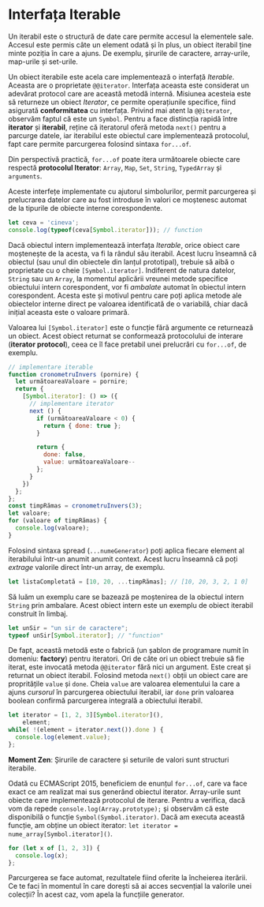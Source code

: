 # Interfața Iterable

Un iterabil este o structură de date care permite accesul la elementele sale. Accesul este permis câte un element odată și în plus, un obiect iterabil ține minte poziția în care a ajuns. De exemplu, șirurile de caractere, array-urile, map-urile și set-urile.

Un obiect iterabile este acela care implementează o interfață *Iterable*. Aceasta are o proprietate `@@iterator`. Interfața aceasta este considerat un adevărat protocol care are această metodă internă. Misiunea acesteia este să returneze un obiect *Iterator*, ce permite operațiunile specifice, fiind asigurată **conformitatea** cu interfața. Privind mai atent la `@@iterator`, observăm faptul că este un `Symbol`. Pentru a face distincția rapidă între **iterator** și **iterabil**, reține că iteratorul oferă metoda `next()` pentru a parcurge datele, iar iterabilul este obiectul care implementează protocolul, fapt care permite parcurgerea folosind sintaxa `for...of`.

Din perspectivă practică, `for...of` poate itera următoarele obiecte care respectă **protocolul Iterator**: `Array`, `Map`, `Set`, `String`, `TypedArray` și `arguments`.

Aceste interfețe implementate cu ajutorul simbolurilor, permit parcurgerea și prelucrarea datelor care au fost introduse în valori ce moștenesc automat de la tipurile de obiecte interne corespondente.

```javascript
let ceva = 'cineva';
console.log(typeof(ceva[Symbol.iterator])); // function
```

Dacă obiectul intern implementează interfața *Iterable*, orice obiect care moștenește de la acesta, va fi la rândul său iterabil. Acest lucru înseamnă că obiectul (sau unul din obiectele din lanțul prototipal), trebuie să aibă o proprietate cu o cheie `[Symbol.iterator]`. Indiferent de natura datelor, `String` sau un `Array`, la momentul aplicării vreunei metode specifice obiectului intern corespondent, vor fi *ambalate* automat în obiectul intern corespondent. Acesta este și motivul pentru care poți aplica metode ale obiectelor interne direct pe valoarea identificată de o variabilă, chiar dacă inițial aceasta este o valoare primară.

Valoarea lui `[Symbol.iterator]` este o funcție fără argumente ce returnează un obiect. Acest obiect returnat se conformează protocolului de interare (**iterator protocol**), ceea ce îl face pretabil unei prelucrări cu `for...of`, de exemplu.

```javascript
// implementare iterable
function cronometruInvers (pornire) {
  let următoareaValoare = pornire;
  return {
    [Symbol.iterator]: () => ({
      // implementare iterator
      next () {
        if (următoareaValoare < 0) {
          return { done: true };
        }

        return {
          done: false,
          value: următoareaValoare--
        };
      }
    })
  };
};
const timpRămas = cronometruInvers(3);
let valoare;
for (valoare of timpRămas) {
  console.log(valoare);
}
```

Folosind sintaxa spread (`...numeGenerator`) poți aplica fiecare element al iterabilului într-un anumit anumit context. Acest lucru înseamnă că poți *extrage* valorile direct într-un array, de exemplu.

```javascript
let listaCompletată = [10, 20, ...timpRămas]; // [10, 20, 3, 2, 1 0]
```

Să luăm un exemplu care se bazează pe moștenirea de la obiectul intern `String` prin ambalare. Acest obiect intern este un exemplu de obiect iterabil construit în limbaj.

```javascript
let unSir = "un sir de caractere";
typeof unSir[Symbol.iterator]; // "function"
```

De fapt, această metodă este o fabrică (un șablon de programare numit în domeniu: **factory**) pentru iteratori. Ori de câte ori un obiect trebuie să fie iterat, este invocată metoda `@@iterator` fără nici un argument. Este creat și returnat un obiect iterabil. Folosind metoda `next()` obții un obiect care are propritățile `value` și `done`. Cheia `value` are valoarea elementului la care a ajuns *cursorul* în parcurgerea obiectului iterabil, iar `done` prin valoarea boolean confirmă parcurgerea integrală a obiectului iterabil.

```javascript
let iterator = [1, 2, 3][Symbol.iterator](),
    element;
while( !(element = iterator.next()).done ) {
  console.log(element.value);
};
```

**Moment Zen**: Șirurile de caractere și seturile de valori sunt structuri iterabile.

Odată cu ECMAScript 2015, beneficiem de enunțul `for...of`, care va face exact ce am realizat mai sus generând obiectul iterator. Array-urile sunt obiecte care implementează protocolul de iterare. Pentru a verifica, dacă vom da repede `console.log(Array.prototype);` și observăm că este disponibilă o funcție `Symbol(Symbol.iterator)`. Dacă am executa această funcție, am obține un obiect iterator: `let iterator = nume_array[Symbol.iterator]()`.

```javascript
for (let x of [1, 2, 3]) {
  console.log(x);
};
```

Parcurgerea se face automat, rezultatele fiind oferite la încheierea iterării. Ce te faci în momentul în care dorești să ai acces secvențial la valorile unei colecții? În acest caz, vom apela la funcțiile generator.
